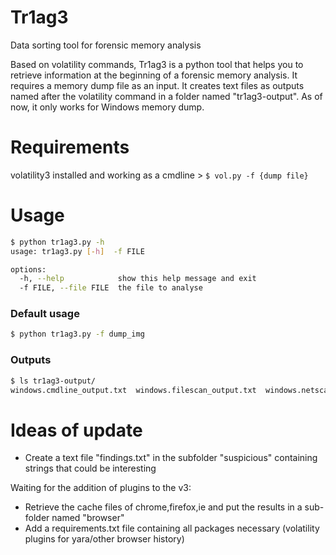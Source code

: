 # Tr1ag3
Data sorting tool for forensic memory analysis

Based on volatility commands, Tr1ag3 is a python tool that helps you to retrieve information at the beginning of a forensic memory analysis.
It requires a memory dump file as an input. 
It creates text files as outputs named after the volatility command in a folder named "tr1ag3-output".
As of now, it only works for Windows memory dump.

# Requirements

volatility3 installed and working as a cmdline > ``` $ vol.py -f {dump file} ```

# Usage
```sh
$ python tr1ag3.py -h
usage: tr1ag3.py [-h]  -f FILE

options:
  -h, --help            show this help message and exit
  -f FILE, --file FILE  the file to analyse
```

### Default usage
```sh
$ python tr1ag3.py -f dump_img
```

### Outputs
```sh
$ ls tr1ag3-output/
windows.cmdline_output.txt  windows.filescan_output.txt  windows.netscan_output.txt  windows.pslist_output.txt
```

# Ideas of update

- Create a text file "findings.txt" in the subfolder "suspicious" containing strings that could be interesting

 Waiting for the addition of plugins to the v3:
 
- Retrieve the cache files of chrome,firefox,ie and put the results in a sub-folder named "browser"
- Add a requirements.txt file containing all packages necessary (volatility plugins for yara/other browser history) 
